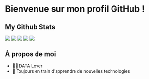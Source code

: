 # Bienvenue sur mon profil GitHub !
## My Github Stats
[![](https://raw.githubusercontent.com/nafyssat/nafyssat/master/profile-summary-card-output/2077/0-profile-details.svg)](https://github.com/vn7n24fzkq/github-profile-summary-cards)
[![](https://raw.githubusercontent.com/nafyssat/nafyssat/master/profile-summary-card-output/2077/1-repos-per-language.svg)](https://github.com/vn7n24fzkq/github-profile-summary-cards) [![](https://raw.githubusercontent.com/nafyssat/nafyssat/master/profile-summary-card-output/2077/2-most-commit-language.svg)](https://github.com/vn7n24fzkq/github-profile-summary-cards)
[![](https://raw.githubusercontent.com/nafyssat/nafyssat/master/profile-summary-card-output/2077/3-stats.svg)](https://github.com/vn7n24fzkq/github-profile-summary-cards) [![](https://raw.githubusercontent.com/nafyssat/nafyssat/master/profile-summary-card-output/2077/4-productive-time.svg)](https://github.com/vn7n24fzkq/github-profile-summary-cards)


## À propos de moi

- 👨‍💻 DATA Lover 
- 🚀 Toujours en train d'apprendre de nouvelles technologies

